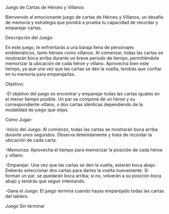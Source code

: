 Juego de Cartas de Héroes y Villanos

Bienvenido al emocionante juego de cartas de Héroes y Villanos, un desafío de memoria y estrategia que pondrá a prueba tu capacidad de recordar y emparejar cartas.

Descripción del Juego:

En este juego, te enfrentarás a una baraja llena de personajes emblemáticos, tanto héroes como villanos. Al comenzar, todas las cartas se mostrarán boca arriba durante un breve período de tiempo, permitiéndote memorizar la ubicación de cada héroe y villano.
Aprovecha bien este tiempo, ya que una vez que las cartas se den la vuelta, tendrás que confiar en tu memoria para emparejarlas.

Objetivo:

-El objetivo del juego es encontrar y emparejar todas las cartas iguales en el menor tiempo posible. Un par se compone de un héroe y su correspondiente villano, o dos cartas idénticas dependiendo de la modalidad de juego que elijas.

Cómo Jugar:

-Inicio del Juego: Al comienzo, todas las cartas se mostrarán boca arriba durante unos segundos. Observa detenidamente y trata de recordar la ubicación de cada carta.

-Memoriza: Aprovecha el tiempo para memorizar la posición de cada héroe y villano.

-Emparejar: Una vez que las cartas se den la vuelta, estarán boca abajo. Deberás seleccionar dos cartas para darles la vuelta nuevamente. Si forman un par, se quedarán boca arriba; si no, volverán a su posición boca abajo y tendrás que seguir intentando.

-Gana el Juego: El juego termina cuando hayas emparejado todas las cartas del tablero.


Juego Sin terminar
